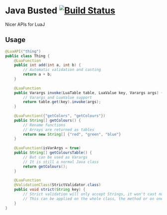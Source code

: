 # Java Busted [![Build Status](https://travis-ci.org/SquidDev/luaj.api.svg?branch=master)](https://travis-ci.org/SquidDev/luaj.api)
Nicer APIs for LuaJ
 
## Usage
```java
@LuaAPI("thing")
public class Thing {
	@LuaFunction
	public int add(int a, int b) {
		// Automatic validation and casting
		return a + b;
	}
	
	@LuaFunction
	public Varargs invoke(LuaTable table, LuaValue key, Varargs args) {
		// Varargs and LuaValue support
		return table.get(key).invoke(args);
	}
	
	@LuaFunction({"getColors", "getColours"})
	public String[] getColours() {
		// Rename functions
		// Arrays are returned as tables
		return new String[] {"red", "green", "blue"}
	}
	
	@LuaFunction(isVarArgs = true)
	public String[] getColoursTable() {
		// But can be used as Varargs
		// It is still a normal Java class
		return getColours();
	}
	
	@LuaFunction
	@ValidationClass(StrictValidator.class)
	public void strict(String key) {
		// Strict validation will only accept Strings, it won't cast numbers to strings for instance
		// This can be applied on the whole class, the method or on one argument
	}
}
```
